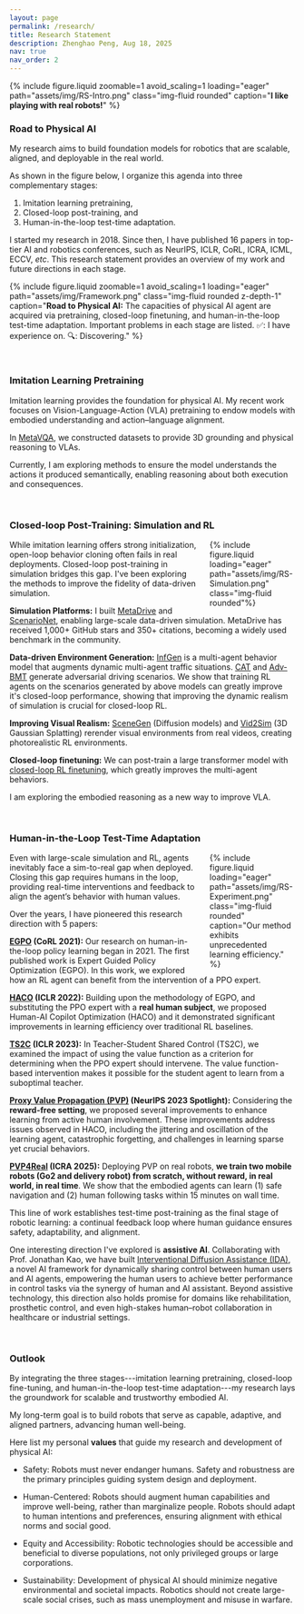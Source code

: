 ```yaml
---
layout: page
permalink: /research/
title: Research Statement
description: Zhenghao Peng, Aug 18, 2025
nav: true
nav_order: 2
---
```



<style>
.float-right-40 { float: right; width: 40%; margin-left: 1.5em; margin-bottom: 0.5em; }
.float-right-40 figure { width: 100%; margin: 0; }
.float-right-40 img { width: 100%; height: auto; display: block; }

.float-right-30 { float: right; width: 30%; margin-left: 1.5em; margin-bottom: 0.5em; }
.float-right-30 figure { width: 100%; margin: 0; }
.float-right-30 img { width: 100%; height: auto; display: block; }
</style>



{% include figure.liquid zoomable=1 avoid_scaling=1 loading="eager" path="assets/img/RS-Intro.png" class="img-fluid rounded" caption="<b>I like playing with real robots!</b>" %}


### Road to Physical AI

My research aims to build foundation models for robotics that are scalable, aligned, and deployable in the real world.

As shown in the figure below, I organize this agenda into three complementary stages: 

1. Imitation learning pretraining, 
2. Closed-loop post-training, and
3. Human-in-the-loop test-time adaptation.

I started my research in 2018. Since then, I have published 16 papers in top-tier AI and robotics conferences, such as NeurIPS, ICLR, CoRL, ICRA, ICML, ECCV, *etc*. This research statement provides an overview of my work and future directions in each stage.


{% include figure.liquid zoomable=1 avoid_scaling=1 loading="eager" path="assets/img/Framework.png" class="img-fluid rounded z-depth-1" caption="<b>Road to Physical AI:</b> The capacities of physical AI agent are acquired via pretraining, closed-loop finetuning, and  human-in-the-loop test-time adaptation. Important problems in each stage are listed. ✅: I have experience on. 🔍: Discovering." %}


<br>

### Imitation Learning Pretraining

Imitation learning provides the foundation for physical AI. My recent work focuses on Vision-Language-Action (VLA) pretraining to endow models with embodied understanding and action–language alignment.

In [MetaVQA](https://metadriverse.github.io/metavqa/), we constructed datasets to provide 3D grounding and physical reasoning to VLAs.

Currently, I am exploring methods to ensure the model understands the actions it produced semantically, enabling reasoning about both execution and consequences.


<br>

### Closed-loop Post-Training: Simulation and RL

<div class="float-right-30">
{% include figure.liquid loading="eager" path="assets/img/RS-Simulation.png" class="img-fluid rounded"%}
</div>


While imitation learning offers strong initialization, open-loop behavior cloning often fails in real deployments. Closed-loop post-training in simulation bridges this gap. I've been exploring the methods to improve the fidelity of data-driven simulation.

**Simulation Platforms:** I built [MetaDrive](https://github.com/metadriverse/metadrive) and [ScenarioNet](https://metadriverse.github.io/scenarionet/), enabling large-scale data-driven simulation.
MetaDrive has received 1,000+ GitHub stars and 350+ citations, becoming a widely used benchmark in the community.

**Data-driven Environment Generation:**
[InfGen](https://arxiv.org/pdf/2506.23316) is a multi-agent behavior model that augments dynamic multi-agent traffic situations.
[CAT](https://metadriverse.github.io/cat/) and [Adv-BMT](https://arxiv.org/pdf/2506.09485) generate adversarial driving scenarios.
We show that training RL agents on the scenarios generated by above models can greatly improve it's closed-loop performance,
showing that improving the dynamic realism of simulation is crucial for closed-loop RL.

**Improving Visual Realism:**
[SceneGen](https://metadriverse.github.io/simgen/) (Diffusion models) and [Vid2Sim](https://metadriverse.github.io/vid2sim/) (3D Gaussian Splatting) rerender visual environments from real videos, creating photorealistic RL environments.

**Closed-loop finetuning:** We can post-train a large transformer model with [closed-loop RL finetuning](https://arxiv.org/pdf/2409.18343), which greatly improves the multi-agent behaviors.

I am exploring the embodied reasoning as a new way to improve VLA.

<br>

### Human-in-the-Loop Test-Time Adaptation


<div class="float-right-30">
{% include figure.liquid loading="eager" path="assets/img/RS-Experiment.png" class="img-fluid rounded" caption="Our method exhibits unprecedented learning efficiency." %}
</div>


Even with large-scale simulation and RL, agents inevitably face a sim-to-real gap when deployed. 
Closing this gap requires humans in the loop, providing real-time interventions and feedback to align the agent’s behavior with human values.

Over the years, I have pioneered this research direction with 5 papers:

**[EGPO](https://decisionforce.github.io/EGPO/) (CoRL 2021):** Our research on human-in-the-loop policy learning began in 2021. The first published work is Expert Guided Policy Optimization (EGPO). In this work, we explored how an RL agent can benefit from the intervention of a PPO expert.


**[HACO](https://decisionforce.github.io/HACO/) (ICLR 2022):** Building upon the methodology of EGPO, and substituting the PPO expert with a **real human subject**, we proposed Human-AI Copilot Optimization (HACO) and it demonstrated significant improvements in learning efficiency over traditional RL baselines.


**[TS2C](https://metadriverse.github.io/TS2C/) (ICLR 2023):** In Teacher-Student Shared Control (TS2C), we examined the impact of using the value function as a criterion for determining when the PPO expert should intervene. The value function-based intervention makes it possible for the student agent to learn from a suboptimal teacher.

**[Proxy Value Propagation (PVP)](https://metadriverse.github.io/pvp/) (NeurIPS 2023 Spotlight):** Considering the **reward-free setting**, we proposed several improvements to enhance learning from active human involvement. These improvements address issues observed in HACO, including the jittering and oscillation of the learning agent, catastrophic forgetting, and challenges in learning sparse yet crucial behaviors.

**[PVP4Real](https://metadriverse.github.io/pvp4real/) (ICRA 2025):** Deploying PVP on real robots, **we train two mobile robots (Go2 and delivery robot) from scratch, without reward, in real world, in real time**. We show that the embodied agents can learn (1) safe navigation and (2) human following tasks within 15 minutes on wall time.

This line of work establishes test-time post-training as the final stage of robotic learning: a continual feedback loop where human guidance ensures safety, adaptability, and alignment.

One interesting direction I've explored is **assistive AI**. Collaborating with Prof. Jonathan Kao, we have built 
[Interventional Diffusion Assistance (IDA)](https://www.arxiv.org/pdf/2409.15317), a novel AI framework for dynamically sharing control between human users and AI agents, empowering the human users to achieve better performance in control tasks via the synergy of human and AI assistant.
Beyond assistive technology, this direction also holds promise for domains like rehabilitation, prosthetic control, and even high-stakes human–robot collaboration in healthcare or industrial settings.


<br>

### Outlook

By integrating the three stages---imitation learning pretraining, closed-loop fine-tuning, and human-in-the-loop test-time adaptation---my research lays the groundwork for scalable and trustworthy embodied AI.

My long-term goal is to build robots that serve as capable, adaptive, and aligned partners, advancing human well-being.

Here list my personal **values** that guide my research and development of physical AI:

* Safety: Robots must never endanger humans. Safety and robustness are the primary principles guiding system design and deployment.

* Human-Centered: Robots should augment human capabilities and improve well-being, rather than marginalize people. Robots should adapt to human intentions and preferences, ensuring alignment with ethical norms and social good.

* Equity and Accessibility: Robotic technologies should be accessible and beneficial to diverse populations, not only privileged groups or large corporations.

* Sustainability: Development of physical AI should minimize negative environmental and societal impacts. Robotics should not create large-scale social crises, such as mass unemployment and misuse in warfare.
